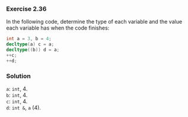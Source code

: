 ### Exercise 2.36

In the following code, determine the type of each variable and the value each
variable has when the code finishes:

```cpp
int a = 3, b = 4;
decltype(a) c = a;
decltype((b)) d = a;
++c;
++d;
```

### Solution

`a`: `int`, 4.  
`b`: `int`, 4.  
`c`: `int`, 4.  
`d`: `int &`, `a` (4).
